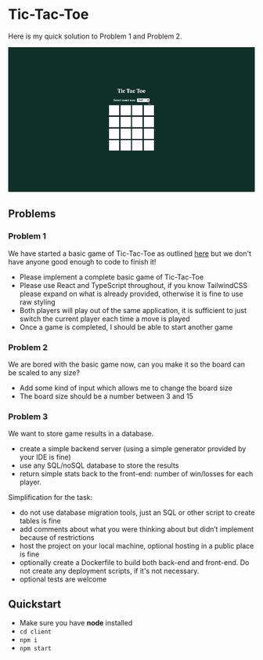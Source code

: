 
# Tic-Tac-Toe
Here is my quick solution to Problem 1 and Problem 2.

![Gameplay example GIF](gameplay.gif)

## Problems
### Problem 1
We have started a basic game of Tic-Tac-Toe as outlined [here](https://en.wikipedia.org/wiki/Tic-tac-toe) but we don't have anyone good enough to code to finish it! 
- Please implement a complete basic game of Tic-Tac-Toe
- Please use React and TypeScript throughout, if you know TailwindCSS please expand on what is already provided, otherwise it is fine to use raw styling 
- Both players will play out of the same application, it is sufficient to just switch the current player each time a move is played
- Once a game is completed, I should be able to start another game 


### Problem 2
We are bored with the basic game now, can you make it so the board can be scaled to any size? 
- Add some kind of input which allows me to change the board size
- The board size should be a number between 3 and 15 

### Problem 3
We want to store game results in a database.
- create a simple backend server (using a simple generator provided by your IDE is fine)
- use any SQL/noSQL database to store the results
- return simple stats back to the front-end: number of win/losses for each player.

Simplification for the task:
- do not use database migration tools, just an SQL or other script to create tables is fine
- add comments about what you were thinking about but didn’t implement because of restrictions
- host the project on your local machine, optional hosting in a public place is fine
- optionally create a Dockerfile to build both back-end and front-end. Do not create any deployment scripts, if it's not necessary.
- optional tests are welcome


## Quickstart
- Make sure you have **node** installed
- `cd client`
- `npm i`
- `npm start`
